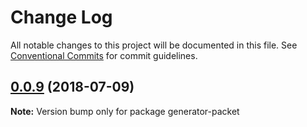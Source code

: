 # Change Log

All notable changes to this project will be documented in this file.
See [Conventional Commits](https://conventionalcommits.org) for commit guidelines.

<a name="0.0.9"></a>
## [0.0.9](https://github.com/ericcecchi/seeds/compare/generator-packet@0.0.8...generator-packet@0.0.9) (2018-07-09)




**Note:** Version bump only for package generator-packet
